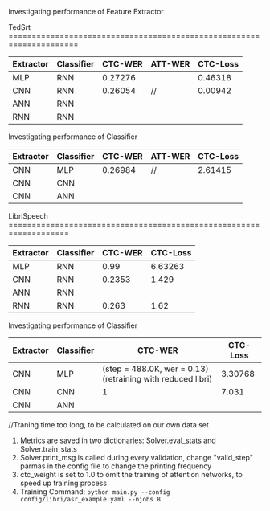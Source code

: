 Investigating performance of Feature Extractor

TedSrt =====================================================================


| Extractor | Classifier |CTC-WER|ATT-WER|CTC-Loss
|---------|-------------|-------|-----|---|
| MLP    | RNN|0.27276| |0.46318 |
| CNN  | RNN|0.26054|//|0.00942|
| ANN  | RNN| | |
| RNN   | RNN |


Investigating performance of Classifier

| Extractor | Classifier |CTC-WER|ATT-WER|CTC-Loss
|---------|-------------|-------|-----|---|
| CNN    | MLP|0.26984 |//| 2.61415  | 
| CNN  | CNN|
| CNN  | ANN|

LibriSpeech ===================================================================


| Extractor | Classifier |CTC-WER|CTC-Loss
|---------|-------------|-------|---|
| MLP    | RNN|0.99|6.63263 
| CNN  | RNN|0.2353|1.429
| ANN  | RNN| | |
| RNN   | RNN | 0.263| 1.62 |


Investigating performance of Classifier

| Extractor | Classifier |CTC-WER|CTC-Loss
|---------|-------------|------------|---|
| CNN    | MLP|(step = 488.0K, wer = 0.13) (retraining with reduced libri)|3.30768| 
| CNN  | CNN|1|7.031
| CNN  | ANN|

//Traning time too long, to be calculated on our own data set
1. Metrics are saved in two dictionaries: Solver.eval_stats and Solver.train_stats
2. Solver.print_msg is called during every validation, change "valid_step" parmas in the config file to change the printing frequency
3. ctc_weight is set to 1.0 to omit the training of attention networks, to speed up training process
4. Training Command: ```python main.py --config config/libri/asr_example.yaml --njobs 8``` 

